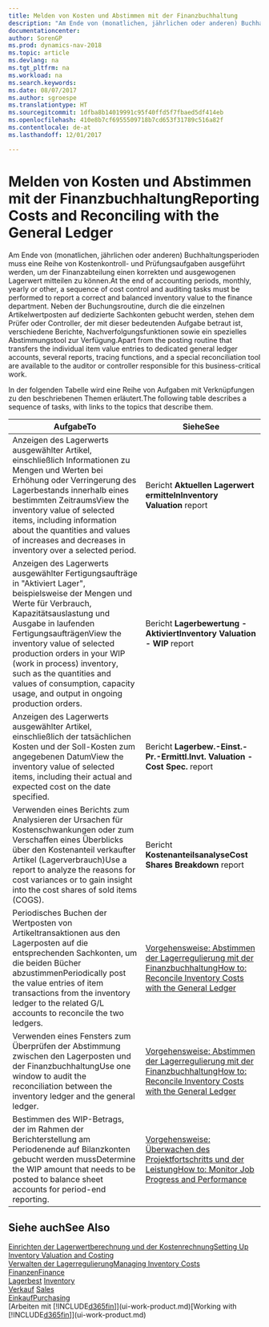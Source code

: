 ```yaml
---
title: Melden von Kosten und Abstimmen mit der Finanzbuchhaltung
description: "Am Ende von (monatlichen, jährlichen oder anderen) Buchhaltungsperioden muss eine Reihe von Kostenkontroll- und Prüfungsaufgaben ausgeführt werden, um der Finanzabteilung einen korrekten und ausgewogenen Lagerwert mitteilen zu können. Neben der Buchungsroutine, durch die die einzelnen Artikelwertposten auf dedizierte Sachkonten gebucht werden, stehen dem Prüfer oder Controller, der mit dieser bedeutenden Aufgabe betraut ist, verschiedene Berichte, Nachverfolgungsfunktionen sowie ein spezielles Abstimmungstool zur Verfügung."
documentationcenter: 
author: SorenGP
ms.prod: dynamics-nav-2018
ms.topic: article
ms.devlang: na
ms.tgt_pltfrm: na
ms.workload: na
ms.search.keywords: 
ms.date: 08/07/2017
ms.author: sgroespe
ms.translationtype: HT
ms.sourcegitcommit: 1dfba8b14019991c95f40ffd5f7fbaed5df414eb
ms.openlocfilehash: 410e8b7cf6955509718b7cd653f31789c516a82f
ms.contentlocale: de-at
ms.lasthandoff: 12/01/2017

---
```

# <a name="reporting-costs-and-reconciling-with-the-general-ledger"></a><span data-ttu-id="851bc-104">Melden von Kosten und Abstimmen mit der Finanzbuchhaltung</span><span class="sxs-lookup"><span data-stu-id="851bc-104">Reporting Costs and Reconciling with the General Ledger</span></span>
<span data-ttu-id="851bc-105">Am Ende von (monatlichen, jährlichen oder anderen) Buchhaltungsperioden muss eine Reihe von Kostenkontroll- und Prüfungsaufgaben ausgeführt werden, um der Finanzabteilung einen korrekten und ausgewogenen Lagerwert mitteilen zu können.</span><span class="sxs-lookup"><span data-stu-id="851bc-105">At the end of accounting periods, monthly, yearly or other, a sequence of cost control and auditing tasks must be performed to report a correct and balanced inventory value to the finance department.</span></span> <span data-ttu-id="851bc-106">Neben der Buchungsroutine, durch die die einzelnen Artikelwertposten auf dedizierte Sachkonten gebucht werden, stehen dem Prüfer oder Controller, der mit dieser bedeutenden Aufgabe betraut ist, verschiedene Berichte, Nachverfolgungsfunktionen sowie ein spezielles Abstimmungstool zur Verfügung.</span><span class="sxs-lookup"><span data-stu-id="851bc-106">Apart from the posting routine that transfers the individual item value entries to dedicated general ledger accounts, several reports, tracing functions, and a special reconciliation tool are available to the auditor or controller responsible for this business-critical work.</span></span>  

 <span data-ttu-id="851bc-107">In der folgenden Tabelle wird eine Reihe von Aufgaben mit Verknüpfungen zu den beschriebenen Themen erläutert.</span><span class="sxs-lookup"><span data-stu-id="851bc-107">The following table describes a sequence of tasks, with links to the topics that describe them.</span></span>   

|<span data-ttu-id="851bc-108">**Aufgabe**</span><span class="sxs-lookup"><span data-stu-id="851bc-108">**To**</span></span>|<span data-ttu-id="851bc-109">**Siehe**</span><span class="sxs-lookup"><span data-stu-id="851bc-109">**See**</span></span>|  
|------------|-------------|  
|<span data-ttu-id="851bc-110">Anzeigen des Lagerwerts ausgewählter Artikel, einschließlich Informationen zu Mengen und Werten bei Erhöhung oder Verringerung des Lagerbestands innerhalb eines bestimmten Zeitraums</span><span class="sxs-lookup"><span data-stu-id="851bc-110">View the inventory value of selected items, including information about the quantities and values of increases and decreases in inventory over a selected period.</span></span>|<span data-ttu-id="851bc-111">Bericht **Aktuellen Lagerwert ermitteln**</span><span class="sxs-lookup"><span data-stu-id="851bc-111">**Inventory Valuation** report</span></span>|  
|<span data-ttu-id="851bc-112">Anzeigen des Lagerwerts ausgewählter Fertigungsaufträge in "Aktiviert Lager", beispielsweise der Mengen und Werte für Verbrauch, Kapazitätsauslastung und Ausgabe in laufenden Fertigungsaufträgen</span><span class="sxs-lookup"><span data-stu-id="851bc-112">View the inventory value of selected production orders in your WIP (work in process) inventory, such as the quantities and values of consumption, capacity usage, and output in ongoing production orders.</span></span>|<span data-ttu-id="851bc-113">Bericht **Lagerbewertung - Aktiviert**</span><span class="sxs-lookup"><span data-stu-id="851bc-113">**Inventory Valuation - WIP** report</span></span>|  
|<span data-ttu-id="851bc-114">Anzeigen des Lagerwerts ausgewählter Artikel, einschließlich der tatsächlichen Kosten und der Soll-Kosten zum angegebenen Datum</span><span class="sxs-lookup"><span data-stu-id="851bc-114">View the inventory value of selected items, including their actual and expected cost on the date specified.</span></span>|<span data-ttu-id="851bc-115">Bericht **Lagerbew.-Einst.-Pr.-Ermittl.**</span><span class="sxs-lookup"><span data-stu-id="851bc-115">**Invt. Valuation - Cost Spec.** report</span></span>|  
|<span data-ttu-id="851bc-116">Verwenden eines Berichts zum Analysieren der Ursachen für Kostenschwankungen oder zum Verschaffen eines Überblicks über den Kostenanteil verkaufter Artikel (Lagerverbrauch)</span><span class="sxs-lookup"><span data-stu-id="851bc-116">Use a report to analyze the reasons for cost variances or to gain insight into the cost shares of sold items (COGS).</span></span>|<span data-ttu-id="851bc-117">Bericht **Kostenanteilsanalyse**</span><span class="sxs-lookup"><span data-stu-id="851bc-117">**Cost Shares Breakdown** report</span></span>|  
|<span data-ttu-id="851bc-118">Periodisches Buchen der Wertposten von Artikeltransaktionen aus den Lagerposten auf die entsprechenden Sachkonten, um die beiden Bücher abzustimmen</span><span class="sxs-lookup"><span data-stu-id="851bc-118">Periodically post the value entries of item transactions from the inventory ledger to the related G/L accounts to reconcile the two ledgers.</span></span>|[<span data-ttu-id="851bc-119">Vorgehensweise: Abstimmen der Lagerregulierung mit der Finanzbuchhaltung</span><span class="sxs-lookup"><span data-stu-id="851bc-119">How to: Reconcile Inventory Costs with the General Ledger</span></span>](finance-how-to-post-inventory-costs-to-the-general-ledger.md)|  
|<span data-ttu-id="851bc-120">Verwenden eines Fensters zum Überprüfen der Abstimmung zwischen den Lagerposten und der Finanzbuchhaltung</span><span class="sxs-lookup"><span data-stu-id="851bc-120">Use one window to audit the reconciliation between the inventory ledger and the general ledger.</span></span>|[<span data-ttu-id="851bc-121">Vorgehensweise: Abstimmen der Lagerregulierung mit der Finanzbuchhaltung</span><span class="sxs-lookup"><span data-stu-id="851bc-121">How to: Reconcile Inventory Costs with the General Ledger</span></span>](finance-how-to-post-inventory-costs-to-the-general-ledger.md)|  
|<span data-ttu-id="851bc-122">Bestimmen des WIP-Betrags, der im Rahmen der Berichterstellung am Periodenende auf Bilanzkonten gebucht werden muss</span><span class="sxs-lookup"><span data-stu-id="851bc-122">Determine the WIP amount that needs to be posted to balance sheet accounts for period-end reporting.</span></span>|[<span data-ttu-id="851bc-123">Vorgehensweise: Überwachen des Projektfortschritts und der Leistung</span><span class="sxs-lookup"><span data-stu-id="851bc-123">How to: Monitor Job Progress and Performance</span></span>](projects-how-monitor-progress-performance.md)|

## <a name="see-also"></a><span data-ttu-id="851bc-124">Siehe auch</span><span class="sxs-lookup"><span data-stu-id="851bc-124">See Also</span></span>  
[<span data-ttu-id="851bc-125">Einrichten der Lagerwertberechnung und der Kostenrechnung</span><span class="sxs-lookup"><span data-stu-id="851bc-125">Setting Up Inventory Valuation and Costing</span></span>](finance-set-up-inventory-valuation-and-costing.md)  
[<span data-ttu-id="851bc-126">Verwalten der Lagerregulierung</span><span class="sxs-lookup"><span data-stu-id="851bc-126">Managing Inventory Costs</span></span>](finance-manage-inventory-costs.md)  
[<span data-ttu-id="851bc-127">Finanzen</span><span class="sxs-lookup"><span data-stu-id="851bc-127">Finance</span></span>](finance.md)  
<span data-ttu-id="851bc-128">[Lagerbest](inventory-manage-inventory.md) </span><span class="sxs-lookup"><span data-stu-id="851bc-128">[Inventory](inventory-manage-inventory.md) </span></span>  
<span data-ttu-id="851bc-129">[Verkauf](sales-manage-sales.md) </span><span class="sxs-lookup"><span data-stu-id="851bc-129">[Sales](sales-manage-sales.md) </span></span>  
[<span data-ttu-id="851bc-130">Einkauf</span><span class="sxs-lookup"><span data-stu-id="851bc-130">Purchasing</span></span>](purchasing-manage-purchasing.md)  
<span data-ttu-id="851bc-131">[Arbeiten mit [!INCLUDE[d365fin](includes/d365fin_md.md)]](ui-work-product.md)</span><span class="sxs-lookup"><span data-stu-id="851bc-131">[Working with [!INCLUDE[d365fin](includes/d365fin_md.md)]](ui-work-product.md)</span></span>

